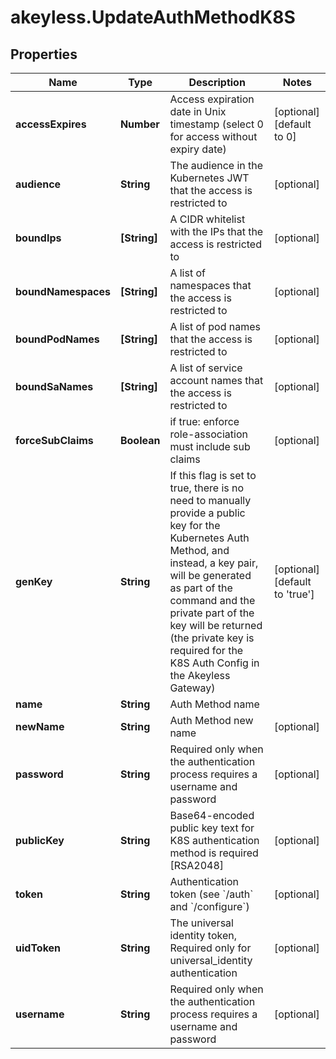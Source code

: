 # akeyless.UpdateAuthMethodK8S

## Properties

Name | Type | Description | Notes
------------ | ------------- | ------------- | -------------
**accessExpires** | **Number** | Access expiration date in Unix timestamp (select 0 for access without expiry date) | [optional] [default to 0]
**audience** | **String** | The audience in the Kubernetes JWT that the access is restricted to | [optional] 
**boundIps** | **[String]** | A CIDR whitelist with the IPs that the access is restricted to | [optional] 
**boundNamespaces** | **[String]** | A list of namespaces that the access is restricted to | [optional] 
**boundPodNames** | **[String]** | A list of pod names that the access is restricted to | [optional] 
**boundSaNames** | **[String]** | A list of service account names that the access is restricted to | [optional] 
**forceSubClaims** | **Boolean** | if true: enforce role-association must include sub claims | [optional] 
**genKey** | **String** | If this flag is set to true, there is no need to manually provide a public key for the Kubernetes Auth Method, and instead, a key pair, will be generated as part of the command and the private part of the key will be returned (the private key is required for the K8S Auth Config in the Akeyless Gateway) | [optional] [default to &#39;true&#39;]
**name** | **String** | Auth Method name | 
**newName** | **String** | Auth Method new name | [optional] 
**password** | **String** | Required only when the authentication process requires a username and password | [optional] 
**publicKey** | **String** | Base64-encoded public key text for K8S authentication method is required [RSA2048] | [optional] 
**token** | **String** | Authentication token (see &#x60;/auth&#x60; and &#x60;/configure&#x60;) | [optional] 
**uidToken** | **String** | The universal identity token, Required only for universal_identity authentication | [optional] 
**username** | **String** | Required only when the authentication process requires a username and password | [optional] 


